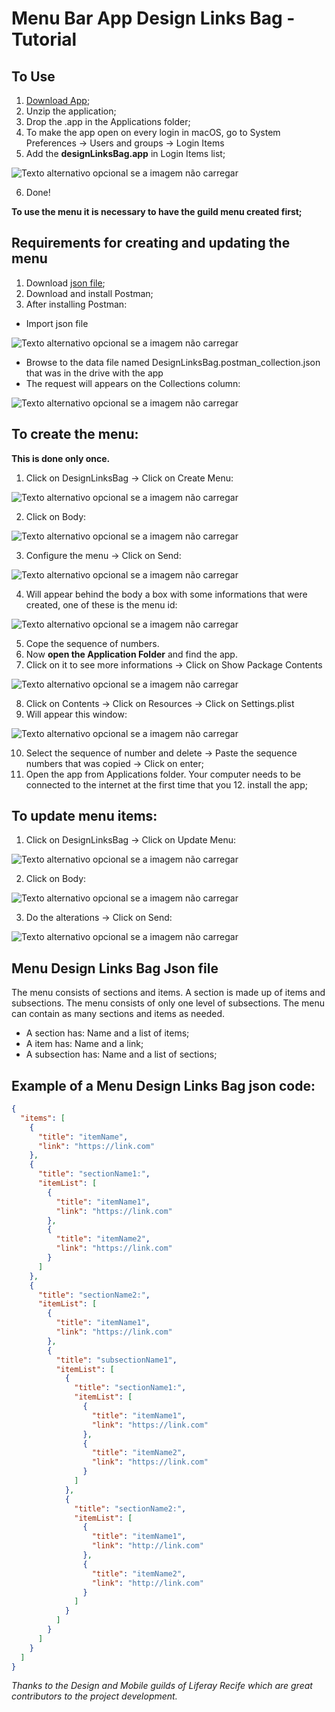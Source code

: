 # Menu Bar App Design Links Bag - Tutorial

## To Use

1. [Download App](https://drive.google.com/file/d/1ZwlISlWo5-rfOW1KMcgPDTLHDg04R3ow/view?usp=sharing);
2. Unzip the application;
3. Drop the .app in the Applications folder;
4. To make the app open on every login in macOS, go to System Preferences -> Users and groups -> Login Items
5. Add the **designLinksBag.app** in Login Items list;

![Texto alternativo opcional se a imagem não carregar](https://github.com/camisLuisa/designLinksBag/blob/master/tutorial-images/image_1.png)

6. Done!

**To use the menu it is necessary to have the guild menu created first;**

## Requirements for creating and updating the menu

1. Download [json file](https://drive.google.com/drive/folders/1GG3WQ6g56MjaDRm6iUpVVfr_IPuN341x);
2. Download and install Postman;
3. After installing Postman:
  * Import json file
  
  ![Texto alternativo opcional se a imagem não carregar](https://github.com/camisLuisa/designLinksBag/blob/master/tutorial-images/image_2.png)
  * Browse to the data file named DesignLinksBag.postman_collection.json that was in the drive with the app
  * The request will appears on the Collections column:
  
  ![Texto alternativo opcional se a imagem não carregar](https://github.com/camisLuisa/designLinksBag/blob/master/tutorial-images/image_3.png)
  

## To create the menu:

**This is done only once.**

1. Click on DesignLinksBag -> Click on Create Menu:

![Texto alternativo opcional se a imagem não carregar](https://github.com/camisLuisa/designLinksBag/blob/master/tutorial-images/image_4.png)

2. Click on Body:

![Texto alternativo opcional se a imagem não carregar](https://github.com/camisLuisa/designLinksBag/blob/master/tutorial-images/image_5.png)

3. Configure the menu -> Click on Send:

![Texto alternativo opcional se a imagem não carregar](https://github.com/camisLuisa/designLinksBag/blob/master/tutorial-images/image_6.png)

4. Will appear behind the body a box with some informations that were created, one of these is the menu id:

![Texto alternativo opcional se a imagem não carregar](https://github.com/camisLuisa/designLinksBag/blob/master/tutorial-images/image_11.png)

5. Cope the sequence of numbers.
6. Now **open the Application Folder** and find the app.
7. Click on it to see more informations -> Click on Show Package Contents

![Texto alternativo opcional se a imagem não carregar](https://github.com/camisLuisa/designLinksBag/blob/master/tutorial-images/image_8.png)

8. Click on Contents -> Click on Resources -> Click on Settings.plist
9. Will appear this window:

![Texto alternativo opcional se a imagem não carregar](https://github.com/camisLuisa/designLinksBag/blob/master/tutorial-images/image_9.png)

10. Select the sequence of number and delete -> Paste the sequence numbers that was copied -> Click on enter;
11. Open the app from Applications folder. Your computer needs to be connected to the internet at the first time that you 12. install the app;

## To update menu items:

1. Click on DesignLinksBag -> Click on Update Menu:

![Texto alternativo opcional se a imagem não carregar](https://github.com/camisLuisa/designLinksBag/blob/master/tutorial-images/image_10.png)

2. Click on Body:

![Texto alternativo opcional se a imagem não carregar](https://github.com/camisLuisa/designLinksBag/blob/master/tutorial-images/image_5.png)

3. Do the alterations -> Click on Send:

![Texto alternativo opcional se a imagem não carregar](https://github.com/camisLuisa/designLinksBag/blob/master/tutorial-images/image_6.png)

## Menu Design Links Bag Json file

The menu consists of sections and items. A section is made up of items and subsections. The menu consists of only one level of subsections. The menu can contain as many sections and items as needed.

* A section has: Name and a list of items;
* A item has: Name and a link;
* A subsection has: Name and a list of sections;

## Example of a Menu Design Links Bag json code:

```json
{
  "items": [
    {
      "title": "itemName",
      "link": "https://link.com"
    },
    {
      "title": "sectionName1:",
      "itemList": [
        {
          "title": "itemName1",
          "link": "https://link.com"
        },
        {
          "title": "itemName2",
          "link": "https://link.com"
        }
      ]
    },
    {
      "title": "sectionName2:",
      "itemList": [
        {
          "title": "itemName1",
          "link": "https://link.com"
        },
        {
          "title": "subsectionName1",
          "itemList": [
            {
              "title": "sectionName1:",
              "itemList": [
                {
                  "title": "itemName1",
                  "link": "https://link.com"
                },
                {
                  "title": "itemName2",
                  "link": "https://link.com"
                }
              ]
            },
            {
              "title": "sectionName2:",
              "itemList": [
                {
                  "title": "itemName1",
                  "link": "http://link.com"
                },
                {
                  "title": "itemName2",
                  "link": "http://link.com"
                }
              ]
            }
          ]
        }
      ]
    }
  ]
}
```

_Thanks to the Design and Mobile guilds of Liferay Recife which are great contributors to the project development._










